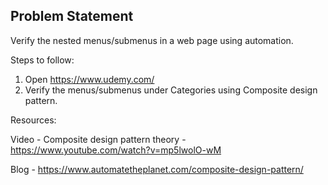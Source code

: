 ## Problem Statement
Verify the nested menus/submenus in a web page using automation.

Steps to follow:
1) Open https://www.udemy.com/ 
2) Verify the menus/submenus under Categories using Composite design pattern.

Resources:

Video - Composite design pattern theory - https://www.youtube.com/watch?v=mp5lwolO-wM

Blog - https://www.automatetheplanet.com/composite-design-pattern/
